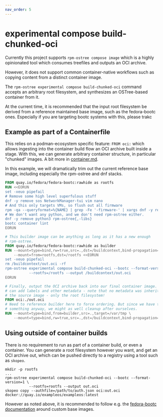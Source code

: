 ```yaml
---
nav_order: 5
---
```


# experimental compose build-chunked-oci

Currently this project supports `rpm-ostree compose image` which is a highly
opinionated tool which consumes treefiles and outputs an OCI archive.

However, it does not support common container-native workflows such
as copying content from a distinct container image.

The `rpm-ostree experimental compose build-chunked-oci` command
accepts an arbitrary root filesystem, and synthesizes an OSTree-based
container from it.

At the current time, it is recommended that the input
root filesystem be derived from a reference maintained base image,
such as the fedora-bootc ones. Especially if you are
targeting bootc systems with this, please trakc

## Example as part of a Containerfile

This relies on a podman-ecosystem specific feature: `FROM oci:`
which allows ingesting into the container build flow an OCI
archive built inside a stage. With this, we can generate
arbitrary container structure, in particular "chunked"
images. A bit more in [container.md](container).

In this example, we will dramatically trim out the current reference
base image, including especially the rpm-ostree and dnf stacks.

```Dockerfile
FROM quay.io/fedora/fedora-bootc:rawhide as rootfs
RUN <<EORUN
set -xeuo pipefail
# Remove some high level superfulous stuff
dnf -y remove sos NetworkManager-tui vim nano
# And this only targets VMs, so flush out all firmware
rpm -qa --queryformat=%{NAME} | grep -Fe '-firmware-' | xargs dnf -y remove 
# We don't want any python, and we don't need rpm-ostree either.
dnf -y remove python3 rpm-ostree{,-libs}
bootc container lint
EORUN

# This builder image can be anything as long as it has a new enough
# rpm-ostree.
FROM quay.io/fedora/fedora-bootc:rawhide as builder
RUN --mount=type=bind,rw=true,src=.,dst=/buildcontext,bind-propagation=shared \
    --mount=from=rootfs,dst=/rootfs <<EORUN
set -xeuo pipefail
rm /buildcontext/out.oci -rf
rpm-ostree experimental compose build-chunked-oci --bootc --format-version=1 \
           --rootfs=/rootfs --output /buildcontext/out.oci
EORUN

# Finally, output the OCI archive back into our final container image. Here we
# can add labels and other metadata - note that no metadata was inherited from
# the source image - only the root filesystem!
FROM oci:./out.oci
# Need to reference builder here to force ordering. But since we have to run
# something anyway, we might as well cleanup after ourselves.
RUN --mount=type=bind,from=builder,src=.,target=/var/tmp \
    --mount=type=bind,rw=true,src=.,dst=/buildcontext,bind-propagation=shared rm /buildcontext/out.oci -rf
```

## Using outside of container builds

There is no requirement to run as part of a container build, or even a container.
You can generate a root filesystem however you want, and get an OCI archive
out, which can be pushed directly to a registry using a tool such as `skopeo`.

```
mkdir -p rootfs
...
rpm-ostree experimental compose build-chunked-oci --bootc --format-version=1 \
           --rootfs=rootfs --output out.oci
skopeo copy --authfile=/path/to/auth.json oci:out.oci docker://quay.io/exampleos/exampleos:latest
```

However as noted above, it is recommended to follow e.g. the
[fedora-bootc documentation](https://docs.fedoraproject.org/en-US/bootc/) around custom base images.
